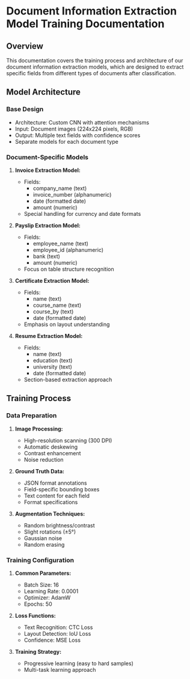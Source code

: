 # Document Information Extraction Model Training Documentation

## Overview
This documentation covers the training process and architecture of our document information extraction models, which are designed to extract specific fields from different types of documents after classification.

## Model Architecture

### Base Design
- Architecture: Custom CNN with attention mechanisms
- Input: Document images (224x224 pixels, RGB)
- Output: Multiple text fields with confidence scores
- Separate models for each document type

### Document-Specific Models

1. **Invoice Extraction Model:**
   - Fields:
     * company_name (text)
     * invoice_number (alphanumeric)
     * date (formatted date)
     * amount (numeric)
   - Special handling for currency and date formats

2. **Payslip Extraction Model:**
   - Fields:
     * employee_name (text)
     * employee_id (alphanumeric)
     * bank (text)
     * amount (numeric)
   - Focus on table structure recognition

3. **Certificate Extraction Model:**
   - Fields:
     * name (text)
     * course_name (text)
     * course_by (text)
     * date (formatted date)
   - Emphasis on layout understanding

4. **Resume Extraction Model:**
   - Fields:
     * name (text)
     * education (text)
     * university (text)
     * date (formatted date)
   - Section-based extraction approach

## Training Process

### Data Preparation

1. **Image Processing:**
   - High-resolution scanning (300 DPI)
   - Automatic deskewing
   - Contrast enhancement
   - Noise reduction

2. **Ground Truth Data:**
   - JSON format annotations
   - Field-specific bounding boxes
   - Text content for each field
   - Format specifications

3. **Augmentation Techniques:**
   - Random brightness/contrast
   - Slight rotations (±5°)
   - Gaussian noise
   - Random erasing

### Training Configuration

1. **Common Parameters:**
   - Batch Size: 16
   - Learning Rate: 0.0001
   - Optimizer: AdamW
   - Epochs: 50

2. **Loss Functions:**
   - Text Recognition: CTC Loss
   - Layout Detection: IoU Loss
   - Confidence: MSE Loss

3. **Training Strategy:**
   - Progressive learning (easy to hard samples)
   - Multi-task learning approach